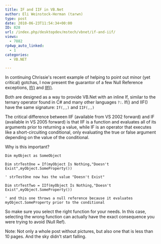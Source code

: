 ```yaml
---
title: IF and IIF in VB.Net
author: Eli Weinstock-Herman (tarwn)
type: post
date: 2010-06-23T11:54:34+00:00
ID: 828
url: /index.php/desktopdev/mstech/vbnet/if-and-iif/
views:
  - 7882
rp4wp_auto_linked:
  - 1
categories:
  - VB.NET

---
```

In continuing Chrissie's recent example of helping to point out minor (yet critical) gotchas, I now present the guarantor of a few Null Reference exceptions, <a href="http://msdn.microsoft.com/en-us/library/bb513985.aspx" title="MSDN entry for the IF Operator" target="_blank">If()</a> and <a href="http://msdn.microsoft.com/en-us/library/microsoft.visualbasic.interaction.iif.aspx" title="MSDN entry for the IIF Function" target="_blank">IIf()</a>.

Both are designed as a way to provide VB.Net with an inline If, similar to the ternary operator found in C# and many other languages <code class="codespan"><condition>?<true-action>:<false-action></code>. If() and IIF() have the same signature: <code class="codespan">If(<conditional>,<true-object>,<false-object>)</code> and <code class="codespan">IIF(<conditional>,<true-object>,<false-object>)</code>

The critical difference between IIF (available from VS 2002 forward) and IF (available in VS 2005 forward) is that IIF is a function and evaluates all of its arguments prior to returning a value, while IF is an operator that executes like a short-circuiting conditional, only evaluating the true or false argument depending on the value of the conditional. 

Why is this important?

```vb.net
Dim myObject as SomeObject

Dim strTestOne = If(myObject Is Nothing,"Doesn't Exist",myObject.SomeProperty())

' strTestOne now has the value "Doesn't Exist"

Dim strTestTwo = IIf(myObject Is Nothing,"Doesn't Exist",myObject.SomeProperty())

' and this one throws a null reference because it evaluates myObject.SomeProperty prior to the conditional
```
So make sure you select the right function for your needs. In this case, selecting the wrong function can actually have the exact consequence you were trying to avoid (Null Ref).

Note: Not only a whole post without pictures, but also one that is less than 10 pages. And the sky didn't start falling.